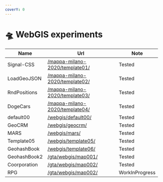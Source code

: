 ```yaml
---
coverY: 0
---
```


# 🛸 WebGIS experiments



| Name       | Url                                                                                         | Note           |
| ---------- | ------------------------------------------------------------------------------------------- | -------------- |
| Signal-CSS | [/mappa-milano-2020/template01/](https://www.cityplanner.biz/mappa-milano-2020/template01/) | Tested |
| LoadGeoJSON | [/mappa-milano-2020/template02/](https://www.cityplanner.biz/mappa-milano-2020/template02/) | Tested |
| RndPositions | [/mappa-milano-2020/template03/](https://www.cityplanner.biz/mappa-milano-2020/template03/) | Tested |
| DogeCars | [/mappa-milano-2020/template04/](https://www.cityplanner.biz/mappa-milano-2020/template04/) | Tested |
| default00 | [/webgis/default00/](https://www.cityplanner.biz/webgis/default00/) | Tested |
| GeoCRM | [/webgis/geocrm/](https://www.cityplanner.biz/webgis/geocrm/) | Tested |
| MARS | [/webgis/mars/](https://www.cityplanner.biz/webgis/mars/) | Tested |
| Template05 | [/webgis/template05/](https://www.cityplanner.biz/webgis/template05/) | Tested |
| GeohashBook | [/webgis/template06/](https://www.cityplanner.biz/webgis/template06/) | Tested |
| GeohashBook2 | [/gta/webgis/map001/](https://cityplanner.biz/gta/webgis/map001/) | Tested |
| Coorporation | [/gta/webgis/map002/](https://cityplanner.biz/gta/webgis/map002/) | Tested |
| RPG | [/gta/webgis/map002/](https://cityplanner.biz/gta/webgis/map003/) | WorkInProgress |